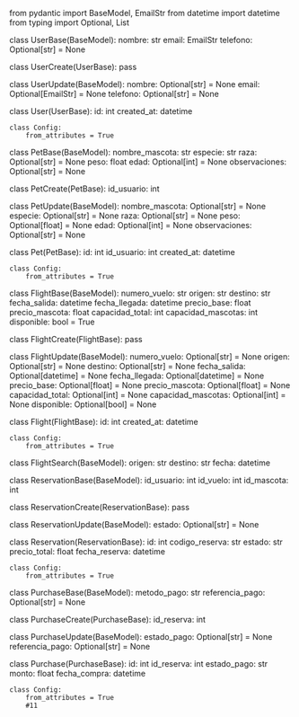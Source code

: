 from pydantic import BaseModel, EmailStr
from datetime import datetime
from typing import Optional, List

class UserBase(BaseModel):
    nombre: str
    email: EmailStr
    telefono: Optional[str] = None

class UserCreate(UserBase):
    pass

class UserUpdate(BaseModel):
    nombre: Optional[str] = None
    email: Optional[EmailStr] = None
    telefono: Optional[str] = None

class User(UserBase):
    id: int
    created_at: datetime
    
    class Config:
        from_attributes = True

class PetBase(BaseModel):
    nombre_mascota: str
    especie: str
    raza: Optional[str] = None
    peso: float
    edad: Optional[int] = None
    observaciones: Optional[str] = None

class PetCreate(PetBase):
    id_usuario: int

class PetUpdate(BaseModel):
    nombre_mascota: Optional[str] = None
    especie: Optional[str] = None
    raza: Optional[str] = None
    peso: Optional[float] = None
    edad: Optional[int] = None
    observaciones: Optional[str] = None

class Pet(PetBase):
    id: int
    id_usuario: int
    created_at: datetime
    
    class Config:
        from_attributes = True

class FlightBase(BaseModel):
    numero_vuelo: str
    origen: str
    destino: str
    fecha_salida: datetime
    fecha_llegada: datetime
    precio_base: float
    precio_mascota: float
    capacidad_total: int
    capacidad_mascotas: int
    disponible: bool = True

class FlightCreate(FlightBase):
    pass

class FlightUpdate(BaseModel):
    numero_vuelo: Optional[str] = None
    origen: Optional[str] = None
    destino: Optional[str] = None
    fecha_salida: Optional[datetime] = None
    fecha_llegada: Optional[datetime] = None
    precio_base: Optional[float] = None
    precio_mascota: Optional[float] = None
    capacidad_total: Optional[int] = None
    capacidad_mascotas: Optional[int] = None
    disponible: Optional[bool] = None

class Flight(FlightBase):
    id: int
    created_at: datetime
    
    class Config:
        from_attributes = True

class FlightSearch(BaseModel):
    origen: str
    destino: str
    fecha: datetime

class ReservationBase(BaseModel):
    id_usuario: int
    id_vuelo: int
    id_mascota: int

class ReservationCreate(ReservationBase):
    pass

class ReservationUpdate(BaseModel):
    estado: Optional[str] = None

class Reservation(ReservationBase):
    id: int
    codigo_reserva: str
    estado: str
    precio_total: float
    fecha_reserva: datetime
    
    class Config:
        from_attributes = True

class PurchaseBase(BaseModel):
    metodo_pago: str
    referencia_pago: Optional[str] = None

class PurchaseCreate(PurchaseBase):
    id_reserva: int

class PurchaseUpdate(BaseModel):
    estado_pago: Optional[str] = None
    referencia_pago: Optional[str] = None

class Purchase(PurchaseBase):
    id: int
    id_reserva: int
    estado_pago: str
    monto: float
    fecha_compra: datetime
    
    class Config:
        from_attributes = True
        #11
